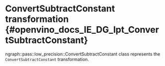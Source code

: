 # ConvertSubtractConstant transformation {#openvino_docs_IE_DG_lpt_ConvertSubtractConstant}

ngraph::pass::low_precision::ConvertSubtractConstant class represents the `ConvertSubtractConstant` transformation.
